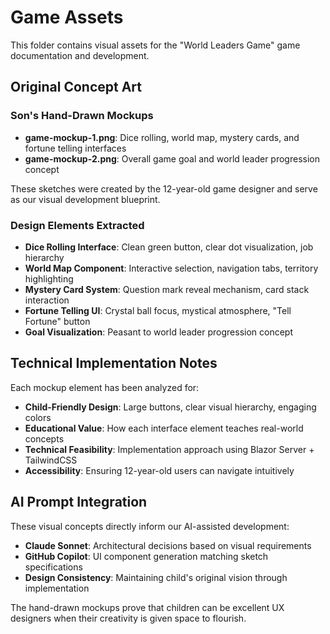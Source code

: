 # Game Assets

This folder contains visual assets for the "World Leaders Game" game documentation and development.

## Original Concept Art

### Son's Hand-Drawn Mockups
- **game-mockup-1.png**: Dice rolling, world map, mystery cards, and fortune telling interfaces
- **game-mockup-2.png**: Overall game goal and world leader progression concept

These sketches were created by the 12-year-old game designer and serve as our visual development blueprint.

### Design Elements Extracted
- **Dice Rolling Interface**: Clean green button, clear dot visualization, job hierarchy
- **World Map Component**: Interactive selection, navigation tabs, territory highlighting
- **Mystery Card System**: Question mark reveal mechanism, card stack interaction
- **Fortune Telling UI**: Crystal ball focus, mystical atmosphere, "Tell Fortune" button
- **Goal Visualization**: Peasant to world leader progression concept

## Technical Implementation Notes

Each mockup element has been analyzed for:
- **Child-Friendly Design**: Large buttons, clear visual hierarchy, engaging colors
- **Educational Value**: How each interface element teaches real-world concepts
- **Technical Feasibility**: Implementation approach using Blazor Server + TailwindCSS
- **Accessibility**: Ensuring 12-year-old users can navigate intuitively

## AI Prompt Integration

These visual concepts directly inform our AI-assisted development:
- **Claude Sonnet**: Architectural decisions based on visual requirements
- **GitHub Copilot**: UI component generation matching sketch specifications
- **Design Consistency**: Maintaining child's original vision through implementation

The hand-drawn mockups prove that children can be excellent UX designers when their creativity is given space to flourish.
